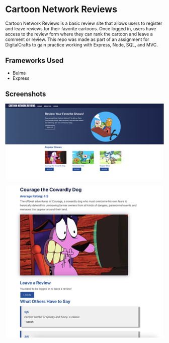 # Cartoon Network Reviews

Cartoon Network Reviews is a basic review site that allows users to register and leave reviews for their favorite cartoons. Once logged in, users have access to the review form where they can rank the cartoon and leave a comment or review. This repo was made as part of an assignment for DigitalCrafts to gain practice working with Express, Node, SQL, and MVC.

## Frameworks Used

* Bulma
* Express

## Screenshots

![screenshot of the home page](/public/imgs/screenshot_home.png)


![screenshot of the review page](/public/imgs/screenshot_reviews.png)